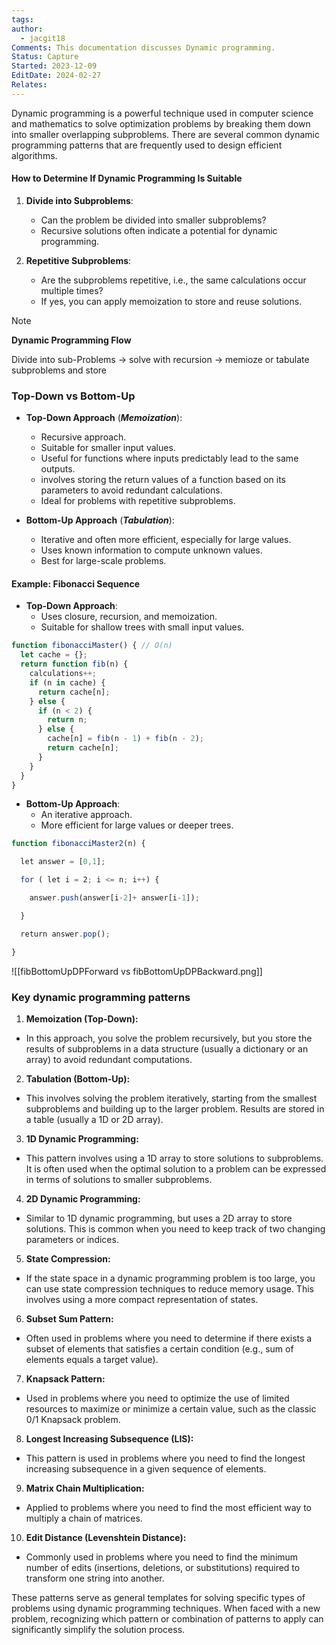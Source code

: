 ```yaml
---
tags: 
author:
  - jacgit18
Comments: This documentation discusses Dynamic programming.
Status: Capture
Started: 2023-12-09
EditDate: 2024-02-27
Relates:
---
```

Dynamic programming is a powerful technique used in computer science and mathematics to solve optimization problems by breaking them down into smaller overlapping subproblems. There are several common dynamic programming patterns that are frequently used to design efficient algorithms.

#### How to Determine If Dynamic Programming Is Suitable

1. **Divide into Subproblems**:
   - Can the problem be divided into smaller subproblems?
   - Recursive solutions often indicate a potential for dynamic programming.

2. **Repetitive Subproblems**:
   - Are the subproblems repetitive, i.e., the same calculations occur multiple times?
   - If yes, you can apply memoization to store and reuse solutions.

>[!note]  
>**Dynamic Programming Flow**
>
Divide into sub-Problems -> solve with recursion -> memioze or tabulate subproblems and store  
### Top-Down vs Bottom-Up

- **Top-Down Approach** (***Memoization***):
  - Recursive approach.
  - Suitable for smaller input values.
  - Useful for functions where inputs predictably lead to the same outputs.
  - involves storing the return values of a function based on its parameters to avoid redundant calculations.
  - Ideal for problems with repetitive subproblems.



- **Bottom-Up Approach** (***Tabulation***):
  - Iterative and often more efficient, especially for large values.
  - Uses known information to compute unknown values.
  - Best for large-scale problems.

#### Example: Fibonacci Sequence

- **Top-Down Approach**:
  - Uses closure, recursion, and memoization.
  - Suitable for shallow trees with small input values.
```javascript
function fibonacciMaster() { // O(n)
  let cache = {};
  return function fib(n) {
    calculations++;
    if (n in cache) {
      return cache[n];
    } else {
      if (n < 2) {
        return n;
      } else {
        cache[n] = fib(n - 1) + fib(n - 2);
        return cache[n];
      }
    }
  }
}
```

- **Bottom-Up Approach**:
  - An iterative approach.
  - More efficient for large values or deeper trees.


```javascript
function fibonacciMaster2(n) { 

  let answer = [0,1]; 

  for ( let i = 2; i <= n; i++) { 

    answer.push(answer[i-2]+ answer[i-1]); 

  } 

  return answer.pop(); 

} 
```


![[fibBottomUpDPForward vs fibBottomUpDPBackward.png]]

### Key dynamic programming patterns


1. **Memoization (Top-Down):**  
- In this approach, you solve the problem recursively, but you store the results of subproblems in a data structure (usually a dictionary or an array) to avoid redundant computations.  
  
2. **Tabulation (Bottom-Up):**  
- This involves solving the problem iteratively, starting from the smallest subproblems and building up to the larger problem. Results are stored in a table (usually a 1D or 2D array).  
  
3. **1D Dynamic Programming:**  
- This pattern involves using a 1D array to store solutions to subproblems. It is often used when the optimal solution to a problem can be expressed in terms of solutions to smaller subproblems.  
  
4. **2D Dynamic Programming:**  
- Similar to 1D dynamic programming, but uses a 2D array to store solutions. This is common when you need to keep track of two changing parameters or indices.  
  
5. **State Compression:**  
- If the state space in a dynamic programming problem is too large, you can use state compression techniques to reduce memory usage. This involves using a more compact representation of states.  
  
6. **Subset Sum Pattern:**  
- Often used in problems where you need to determine if there exists a subset of elements that satisfies a certain condition (e.g., sum of elements equals a target value).  
  
7. **Knapsack Pattern:**  
- Used in problems where you need to optimize the use of limited resources to maximize or minimize a certain value, such as the classic 0/1 Knapsack problem.  
  
8. **Longest Increasing Subsequence (LIS):**  
- This pattern is used in problems where you need to find the longest increasing subsequence in a given sequence of elements.  
  
9. **Matrix Chain Multiplication:**  
- Applied to problems where you need to find the most efficient way to multiply a chain of matrices.  
  
10. **Edit Distance (Levenshtein Distance):**  
- Commonly used in problems where you need to find the minimum number of edits (insertions, deletions, or substitutions) required to transform one string into another.  
  
These patterns serve as general templates for solving specific types of problems using dynamic programming techniques. When faced with a new problem, recognizing which pattern or combination of patterns to apply can significantly simplify the solution process.